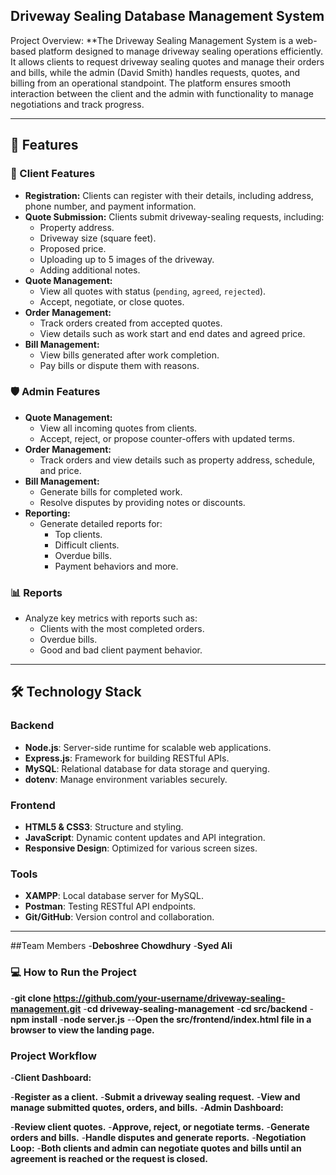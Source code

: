 ## Driveway Sealing Database Management System
Project Overview:
**The Driveway Sealing Management System is a web-based platform designed to manage driveway sealing operations efficiently. It allows clients to request driveway sealing quotes and manage their orders and bills, while the admin (David Smith) handles requests, quotes, and billing from an operational standpoint. The platform ensures smooth interaction between the client and the admin with functionality to manage negotiations and track progress.

---

## 🚀 Features

### 🌟 Client Features
- **Registration:** Clients can register with their details, including address, phone number, and payment information.
- **Quote Submission:** Clients submit driveway-sealing requests, including:
  - Property address.
  - Driveway size (square feet).
  - Proposed price.
  - Uploading up to 5 images of the driveway.
  - Adding additional notes.
- **Quote Management:**
  - View all quotes with status (`pending`, `agreed`, `rejected`).
  - Accept, negotiate, or close quotes.
- **Order Management:**
  - Track orders created from accepted quotes.
  - View details such as work start and end dates and agreed price.
- **Bill Management:**
  - View bills generated after work completion.
  - Pay bills or dispute them with reasons.

### 🛡️ Admin Features
- **Quote Management:**
  - View all incoming quotes from clients.
  - Accept, reject, or propose counter-offers with updated terms.
- **Order Management:**
  - Track orders and view details such as property address, schedule, and price.
- **Bill Management:**
  - Generate bills for completed work.
  - Resolve disputes by providing notes or discounts.
- **Reporting:**
  - Generate detailed reports for:
    - Top clients.
    - Difficult clients.
    - Overdue bills.
    - Payment behaviors and more.

### 📊 Reports
- Analyze key metrics with reports such as:
  - Clients with the most completed orders.
  - Overdue bills.
  - Good and bad client payment behavior.

---

## 🛠️ Technology Stack

### Backend
- **Node.js**: Server-side runtime for scalable web applications.
- **Express.js**: Framework for building RESTful APIs.
- **MySQL**: Relational database for data storage and querying.
- **dotenv**: Manage environment variables securely.

### Frontend
- **HTML5 & CSS3**: Structure and styling.
- **JavaScript**: Dynamic content updates and API integration.
- **Responsive Design**: Optimized for various screen sizes.

### Tools
- **XAMPP**: Local database server for MySQL.
- **Postman**: Testing RESTful API endpoints.
- **Git/GitHub**: Version control and collaboration.

---

##Team Members
-**Deboshree Chowdhury**
-**Syed Ali**

### 💻 How to Run the Project
-**git clone https://github.com/your-username/driveway-sealing-management.git**
-**cd driveway-sealing-management**
-**cd src/backend**
-**npm install**
-**node server.js**
--**Open the src/frontend/index.html file in a browser to view the landing page.**


### Project Workflow
-**Client Dashboard:**

-**Register as a client.**
-**Submit a driveway sealing request.**
-**View and manage submitted quotes, orders, and bills.**
-**Admin Dashboard:**

-**Review client quotes.**
-**Approve, reject, or negotiate terms.**
-**Generate orders and bills.**
-**Handle disputes and generate reports.**
-**Negotiation Loop:**
-**Both clients and admin can negotiate quotes and bills until an agreement is reached or the request is closed.**





